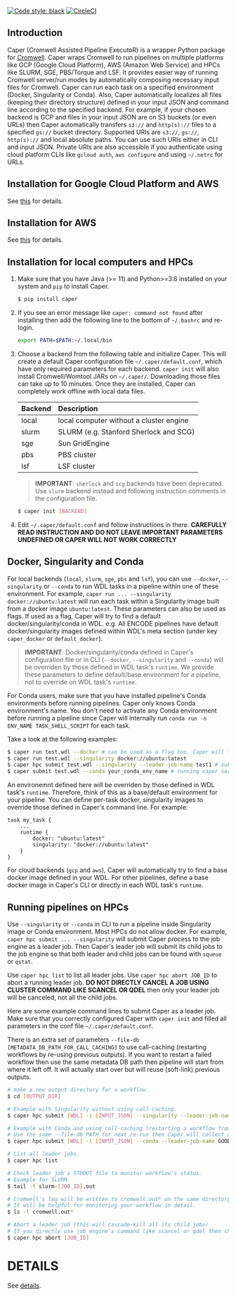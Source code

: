 [![Code style: black](https://img.shields.io/badge/code%20style-black-000000.svg)](https://github.com/psf/black) [![CircleCI](https://circleci.com/gh/ENCODE-DCC/caper.svg?style=svg)](https://circleci.com/gh/ENCODE-DCC/caper)


## Introduction

Caper (Cromwell Assisted Pipeline ExecutoR) is a wrapper Python package for [Cromwell](https://github.com/broadinstitute/cromwell/). Caper wraps Cromwell to run pipelines on multiple platforms like GCP (Google Cloud Platform), AWS (Amazon Web Service) and HPCs like SLURM, SGE, PBS/Torque and LSF. It provides easier way of running Cromwell server/run modes by automatically composing necessary input files for Cromwell. Caper can run each task on a specified environment (Docker, Singularity or Conda). Also, Caper automatically localizes all files (keeping their directory structure) defined in your input JSON and command line according to the specified backend. For example, if your chosen backend is GCP and files in your input JSON are on S3 buckets (or even URLs) then Caper automatically transfers `s3://` and `http(s)://` files to a specified `gs://` bucket directory. Supported URIs are `s3://`, `gs://`, `http(s)://` and local absolute paths. You can use such URIs either in CLI and input JSON. Private URIs are also accessible if you authenticate using cloud platform CLIs like `gcloud auth`, `aws configure` and using `~/.netrc` for URLs.


## Installation for Google Cloud Platform and AWS

See [this](scripts/gcp_caper_server/README.md) for details.


## Installation for AWS

See [this](scripts/aws_caper_server/README.md) for details.


## Installation for local computers and HPCs

1) Make sure that you have Java (>= 11) and Python>=3.6 installed on your system and `pip` to install Caper.

	```bash
	$ pip install caper
	```

2) If you see an error message like `caper: command not found` after installing then add the following line to the bottom of `~/.bashrc` and re-login.

	```bash
	export PATH=$PATH:~/.local/bin
	```

3) Choose a backend from the following table and initialize Caper. This will create a default Caper configuration file `~/.caper/default.conf`, which have only required parameters for each backend. `caper init` will also install Cromwell/Womtool JARs on `~/.caper/`. Downloading those files can take up to 10 minutes. Once they are installed, Caper can completely work offline with local data files.

	**Backend**|**Description**
	:--------|:-----
	local | local computer without a cluster engine
	slurm | SLURM (e.g. Stanford Sherlock and SCG)
	sge | Sun GridEngine
	pbs | PBS cluster
	lsf | LSF cluster

	> **IMPORTANT**: `sherlock` and `scg` backends have been deprecated. Use `slurm` backend instead and following instruction comments in the configuration file.

	```bash
	$ caper init [BACKEND]
	```

4) Edit `~/.caper/default.conf` and follow instructions in there. **CAREFULLY READ INSTRUCTION AND DO NOT LEAVE IMPORTANT PARAMETERS UNDEFINED OR CAPER WILL NOT WORK CORRECTLY**


## Docker, Singularity and Conda

For local backends (`local`, `slurm`, `sge`, `pbs` and `lsf`), you can use `--docker`, `--singularity` or `--conda` to run WDL tasks in a pipeline within one of these environment. For example, `caper run ... --singularity docker://ubuntu:latest` will run each task within a Singularity image built from a docker image `ubuntu:latest`. These parameters can also be used as flags. If used as a flag, Caper will try to find a default docker/singularity/conda in WDL. e.g. All ENCODE pipelines have default docker/singularity images defined within WDL's meta section (under key `caper_docker` or `default_docker`).

> **IMPORTANT**: Docker/singularity/conda defined in Caper's configuration file or in CLI (`--docker`, `--singularity` and `--conda`) will be overriden by those defined in WDL task's `runtime`. We provide these parameters to define default/base environment for a pipeline, not to override on WDL task's `runtime`.

For Conda users, make sure that you have installed pipeline's Conda environments before running pipelines. Caper only knows Conda environment's name. You don't need to activate any Conda environment before running a pipeline since Caper will internally run `conda run -n ENV_NAME TASK_SHELL_SCRIPT` for each task.

Take a look at the following examples:
```bash
$ caper run test.wdl --docker # can be used as a flag too, Caper will find a docker image defined in WDL
$ caper run test.wdl --singularity docker://ubuntu:latest
$ caper hpc submit test.wdl --singularity --leader-job-name test1 # submit to job engine and use singularity defined in WDL
$ caper submit test.wdl --conda your_conda_env_name # running caper server is required
```

An environemnt defined here will be overriden by those defined in WDL task's `runtime`. Therefore, think of this as a base/default environment for your pipeline. You can define per-task docker, singularity images to override those defined in Caper's command line. For example:
```wdl
task my_task {
	...
	runtime {
		docker: "ubuntu:latest"
		singularity: "docker://ubuntu:latest"
	}
}
```

For cloud backends (`gcp` and `aws`), Caper will automatically try to find a base docker image defined in your WDL. For other pipelines, define a base docker image in Caper's CLI or directly in each WDL task's `runtime`.


## Running pipelines on HPCs

Use `--singularity` or `--conda` in CLI to run a pipeline inside Singularity image or Conda environment. Most HPCs do not allow docker. For example, `caper hpc submit ... --singularity` will submit Caper process to the job engine as a leader job. Then Caper's leader job will submit its child jobs to the job engine so that both leader and child jobs can be found with `squeue` or `qstat`.

Use `caper hpc list` to list all leader jobs. Use `caper hpc abort JOB_ID` to abort a running leader job. **DO NOT DIRECTLY CANCEL A JOB USING CLUSTER COMMAND LIKE SCANCEL OR QDEL** then only your leader job will be canceled, not all the child jobs.

Here are some example command lines to submit Caper as a leader job. Make sure that you correctly configured Caper with `caper init` and filled all parameters in the conf file `~/.caper/default.conf`.

There is an extra set of parameters `--file-db [METADATA_DB_PATH_FOR_CALL_CACHING]` to use call-caching (restarting workflows by re-using previous outputs). If you want to restart a failed workflow then use the same metadata DB path then pipeline will start from where it left off. It will actually start over but will reuse (soft-link) previous outputs.

```bash
# make a new output directory for a workflow.
$ cd [OUTPUT_DIR]

# Example with Singularity without using call-caching.
$ caper hpc submit [WDL] -i [INPUT_JSON] --singularity --leader-job-name GOOD_NAME1

# Example with Conda and using call-caching (restarting a workflow from where it left off)
# Use the same --file-db PATH for next re-run then Caper will collect and softlink previous outputs.
$ caper hpc submit [WDL] -i [INPUT_JSON] --conda --leader-job-name GOOD_NAME2 --db file --file-db [METADATA_DB_PATH] 

# List all leader jobs.
$ caper hpc list

# Check leader job's STDOUT file to monitor workflow's status.
# Example for SLURM
$ tail -f slurm-[JOB_ID].out

# Cromwell's log will be written to cromwell.out* on the same directory.
# It will be helpful for monitoring your workflow in detail.
$ ls -l cromwell.out*

# Abort a leader job (this will cascade-kill all its child jobs)
# If you directly use job engine's command like scancel or qdel then child jobs will still remain running.
$ caper hpc abort [JOB_ID]
```


# DETAILS

See [details](DETAILS.md).

